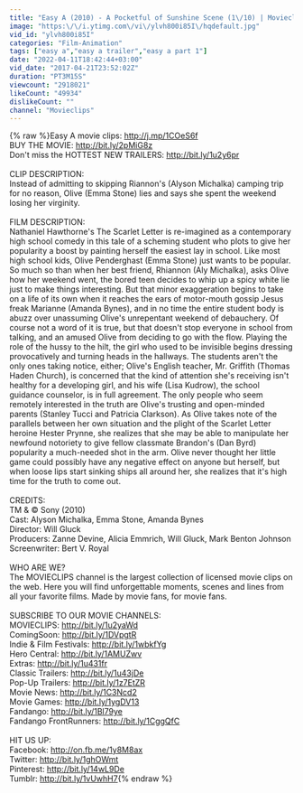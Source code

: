 ```yaml
---
title: "Easy A (2010) - A Pocketful of Sunshine Scene (1\/10) | Movieclips"
image: "https:\/\/i.ytimg.com\/vi\/ylvh800i85I\/hqdefault.jpg"
vid_id: "ylvh800i85I"
categories: "Film-Animation"
tags: ["easy a","easy a trailer","easy a part 1"]
date: "2022-04-11T18:42:44+03:00"
vid_date: "2017-04-21T23:52:02Z"
duration: "PT3M15S"
viewcount: "2918021"
likeCount: "49934"
dislikeCount: ""
channel: "Movieclips"
---
```

{% raw %}Easy A movie clips: <a rel="nofollow" target="blank" href="http://j.mp/1COeS6f">http://j.mp/1COeS6f</a><br />BUY THE MOVIE: <a rel="nofollow" target="blank" href="http://bit.ly/2pMiG8z">http://bit.ly/2pMiG8z</a><br />Don't miss the HOTTEST NEW TRAILERS: <a rel="nofollow" target="blank" href="http://bit.ly/1u2y6pr">http://bit.ly/1u2y6pr</a><br /><br />CLIP DESCRIPTION:<br />Instead of admitting to skipping Riannon's (Alyson Michalka) camping trip for no reason, Olive (Emma Stone) lies and says she spent the weekend losing her virginity.<br /><br />FILM DESCRIPTION:<br />Nathaniel Hawthorne's The Scarlet Letter is re-imagined as a contemporary high school comedy in this tale of a scheming student who plots to give her popularity a boost by painting herself the easiest lay in school. Like most high school kids, Olive Penderghast (Emma Stone) just wants to be popular. So much so than when her best friend, Rhiannon (Aly Michalka), asks Olive how her weekend went, the bored teen decides to whip up a spicy white lie just to make things interesting. But that minor exaggeration begins to take on a life of its own when it reaches the ears of motor-mouth gossip Jesus freak Marianne (Amanda Bynes), and in no time the entire student body is abuzz over unassuming Olive's unrepentant weekend of debauchery. Of course not a word of it is true, but that doesn't stop everyone in school from talking, and an amused Olive from deciding to go with the flow. Playing the role of the hussy to the hilt, the girl who used to be invisible begins dressing provocatively and turning heads in the hallways. The students aren't the only ones taking notice, either; Olive's English teacher, Mr. Griffith (Thomas Haden Church), is concerned that the kind of attention she's receiving isn't healthy for a developing girl, and his wife (Lisa Kudrow), the school guidance counselor, is in full agreement. The only people who seem remotely interested in the truth are Olive's trusting and open-minded parents (Stanley Tucci and Patricia Clarkson). As Olive takes note of the parallels between her own situation and the plight of the Scarlet Letter heroine Hester Prynne, she realizes that she may be able to manipulate her newfound notoriety to give fellow classmate Brandon's (Dan Byrd) popularity a much-needed shot in the arm. Olive never thought her little game could possibly have any negative effect on anyone but herself, but when loose lips start sinking ships all around her, she realizes that it's high time for the truth to come out.<br /><br />CREDITS:<br />TM &amp; © Sony (2010)<br />Cast: Alyson Michalka, Emma Stone, Amanda Bynes<br />Director: Will Gluck<br />Producers: Zanne Devine, Alicia Emmrich, Will Gluck, Mark Benton Johnson<br />Screenwriter: Bert V. Royal<br /><br />WHO ARE WE?<br />The MOVIECLIPS channel is the largest collection of licensed movie clips on the web. Here you will find unforgettable moments, scenes and lines from all your favorite films. Made by movie fans, for movie fans.<br /><br />SUBSCRIBE TO OUR MOVIE CHANNELS:<br />MOVIECLIPS: <a rel="nofollow" target="blank" href="http://bit.ly/1u2yaWd">http://bit.ly/1u2yaWd</a><br />ComingSoon: <a rel="nofollow" target="blank" href="http://bit.ly/1DVpgtR">http://bit.ly/1DVpgtR</a><br />Indie &amp; Film Festivals: <a rel="nofollow" target="blank" href="http://bit.ly/1wbkfYg">http://bit.ly/1wbkfYg</a><br />Hero Central: <a rel="nofollow" target="blank" href="http://bit.ly/1AMUZwv">http://bit.ly/1AMUZwv</a><br />Extras: <a rel="nofollow" target="blank" href="http://bit.ly/1u431fr">http://bit.ly/1u431fr</a><br />Classic Trailers: <a rel="nofollow" target="blank" href="http://bit.ly/1u43jDe">http://bit.ly/1u43jDe</a><br />Pop-Up Trailers: <a rel="nofollow" target="blank" href="http://bit.ly/1z7EtZR">http://bit.ly/1z7EtZR</a><br />Movie News: <a rel="nofollow" target="blank" href="http://bit.ly/1C3Ncd2">http://bit.ly/1C3Ncd2</a><br />Movie Games: <a rel="nofollow" target="blank" href="http://bit.ly/1ygDV13">http://bit.ly/1ygDV13</a><br />Fandango: <a rel="nofollow" target="blank" href="http://bit.ly/1Bl79ye">http://bit.ly/1Bl79ye</a><br />Fandango FrontRunners: <a rel="nofollow" target="blank" href="http://bit.ly/1CggQfC">http://bit.ly/1CggQfC</a><br /><br />HIT US UP:<br />Facebook: <a rel="nofollow" target="blank" href="http://on.fb.me/1y8M8ax">http://on.fb.me/1y8M8ax</a><br />Twitter: <a rel="nofollow" target="blank" href="http://bit.ly/1ghOWmt">http://bit.ly/1ghOWmt</a><br />Pinterest: <a rel="nofollow" target="blank" href="http://bit.ly/14wL9De">http://bit.ly/14wL9De</a><br />Tumblr: <a rel="nofollow" target="blank" href="http://bit.ly/1vUwhH7">http://bit.ly/1vUwhH7</a>{% endraw %}
